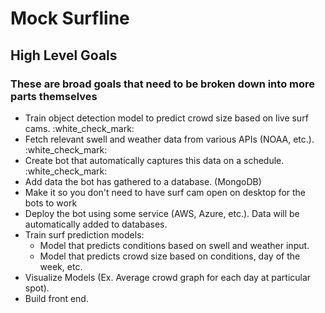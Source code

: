 <h1>Mock Surfline</h1>

<h2>High Level Goals</h2>
<h3>These are broad goals that need to be broken down into more parts themselves</h3>

<ul>
    <li>Train object detection model to predict crowd size based on live surf cams. :white_check_mark:</li>
    <li>Fetch relevant swell and weather data from various APIs (NOAA, etc.). :white_check_mark:</li>
    <li>Create bot that automatically captures this data on a schedule.
    :white_check_mark:</li>
    <li>Add data the bot has gathered to a database. (MongoDB)</li>
    <li>Make it so you don't need to have surf cam open on desktop for the bots to work</li>
    <li>Deploy the bot using some service (AWS, Azure, etc.). Data will be automatically added to databases.</li>
    <li>Train surf prediction models:
        <ul>
            <li>Model that predicts conditions based on swell and weather input.</li>
            <li>Model that predicts crowd size based on conditions, day of the week, etc.</li>
        </ul>
    </li>
    <li>Visualize Models (Ex. Average crowd graph for each day at particular spot).</li>
    <li>Build front end.</li>
